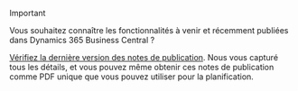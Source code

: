 > [!IMPORTANT]
>
> Vous souhaitez connaître les fonctionnalités à venir et récemment publiées dans Dynamics 365 Business Central ?
>
> [Vérifiez la dernière version des notes de publication](/business-applications-release-notes/october18/dynamics365-business-central/). Nous vous capturé tous les détails, et vous pouvez même obtenir ces notes de publication comme PDF unique que vous pouvez utiliser pour la planification.  
